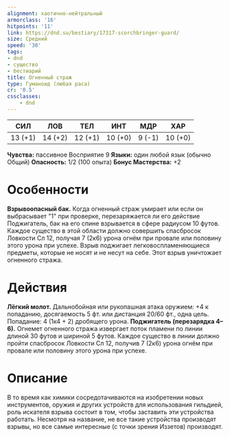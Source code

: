 ```yaml
---
alignment: хаотично-нейтральный
armorclass: '16'
hitpoints: '11'
link: https://dnd.su/bestiary/17317-scorchbringer-guard/
size: Средний
speed: '30'
tags:
- dnd
- существо
- бестиарий
title: Огненный страж
type: Гуманоид (любая раса)
cr: '0.5'
cssclasses:
    - dnd
---
```



| СИЛ | ЛОВ | ТЕЛ | ИНТ | МДР | ХАР |
|---|---|---|---|---|---|
| 13 (+1) | 14 (+2) | 12 (+1) | 10 (+0) | 9 (-1) | 10 (+0) |
**Чувства:** пассивное Восприятие 9
**Языки:** один любой язык (обычно Общий)
**Опасность:** 1/2 (100 опыта)
**Бонус Мастерства:** +2


# Особенности
**Взрывоопасный бак.** Когда огненный страж умирает или если он выбрасывает "1" при проверке, перезаряжается ли его действие Поджигатель, бак на его спине взрывается в сфере радиусом 10 футов. Каждое существо в этой области должно совершить спасбросок Ловкости Сл 12, получая 7 (2к6) урона огнём при провале или половину этого урона при успехе. Взрыв поджигает легковоспламеняющиеся предметы, которые не носят и не несут на себе. Этот взрыв уничтожает огненного стража.


# Действия
**Лёгкий молот.** Дальнобойная или рукопашная атака оружием: +4 к попаданию, досягаемость 5 фт. или дистанция 20/60 фт., одна цель. Попадание: 4 (1к4 + 2) дробящего урона.
**Поджигатель (перезарядка 4–6).** Огнемет огненного стража извергает поток пламени по линии длиной 30 футов и шириной 5 футов. Каждое существо в линии должно пройти спасбросок Ловкости Сл 12, получив 7 (2к6) урона огнём при провале или половину этого урона при успехе.


# Описание
В то время как химики сосредотачиваются на изобретении новых инструментов, оружия и других устройств для использования гильдией, роль искателя взрыва состоит в том, чтобы заставить эти устройства работать. Несмотря на название, не все такие устройства производят взрывы, но все самые интересные (с точки зрения Иззетов) производят.